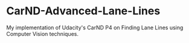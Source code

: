 # CarND-Advanced-Lane-Lines
My implementation of Udacity's CarND P4 on Finding Lane Lines using Computer Vision techniques. 
